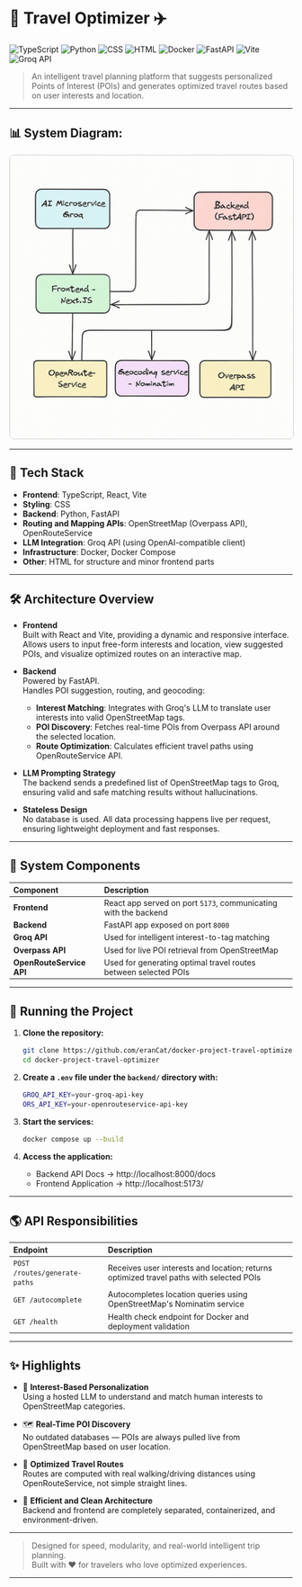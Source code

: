 # 📄 Travel Optimizer ✈️

<p align="center">
  <p align="left">
  <img src="https://img.shields.io/badge/TypeScript-55.5%25-3178c6?style=for-the-badge&logo=typescript&logoColor=white" alt="TypeScript" />
  <img src="https://img.shields.io/badge/Python-34.7%25-3776AB?style=for-the-badge&logo=python&logoColor=white" alt="Python" />
  <img src="https://img.shields.io/badge/CSS-5.3%25-264de4?style=for-the-badge&logo=css3&logoColor=white" alt="CSS" />
  <img src="https://img.shields.io/badge/HTML-3.3%25-e34c26?style=for-the-badge&logo=html5&logoColor=white" alt="HTML" />
  <img src="https://img.shields.io/badge/Docker-1.2%25-2496ED?style=for-the-badge&logo=docker&logoColor=white" alt="Docker" />
  <img src="https://img.shields.io/badge/FastAPI-Backend-009688?style=for-the-badge&logo=fastapi&logoColor=white" alt="FastAPI" />
  <img src="https://img.shields.io/badge/Vite-Frontend-646cff?style=for-the-badge&logo=vite&logoColor=white" alt="Vite" />
  <img src="https://img.shields.io/badge/Groq-LLM_API-4B0082?style=for-the-badge" alt="Groq API" />
</p>

</p>

> An intelligent travel planning platform that suggests personalized Points of Interest (POIs) and generates optimized travel routes based on user interests and location.

---

📊 System Diagram:
------------------
<img src="docs/diagram.png" alt="Architecture" style="border:1px solid #ccc; border-radius:8px;" />

---

🚀 Tech Stack
-------------

- **Frontend**: TypeScript, React, Vite
- **Styling**: CSS
- **Backend**: Python, FastAPI
- **Routing and Mapping APIs**: OpenStreetMap (Overpass API), OpenRouteService
- **LLM Integration**: Groq API (using OpenAI-compatible client)
- **Infrastructure**: Docker, Docker Compose
- **Other**: HTML for structure and minor frontend parts

---

## 🛠 Architecture Overview

- **Frontend**  
  Built with React and Vite, providing a dynamic and responsive interface.  
  Allows users to input free-form interests and location, view suggested POIs, and visualize optimized routes on an interactive map.

- **Backend**  
  Powered by FastAPI.  
  Handles POI suggestion, routing, and geocoding:
  - **Interest Matching**: Integrates with Groq's LLM to translate user interests into valid OpenStreetMap tags.
  - **POI Discovery**: Fetches real-time POIs from Overpass API around the selected location.
  - **Route Optimization**: Calculates efficient travel paths using OpenRouteService API.

- **LLM Prompting Strategy**  
  The backend sends a predefined list of OpenStreetMap tags to Groq, ensuring valid and safe matching results without hallucinations.

- **Stateless Design**  
  No database is used. All data processing happens live per request, ensuring lightweight deployment and fast responses.

---

## 🧩 System Components

| Component | Description |
|:---|:---|
| **Frontend** | React app served on port `5173`, communicating with the backend |
| **Backend** | FastAPI app exposed on port `8000` |
| **Groq API** | Used for intelligent interest-to-tag matching |
| **Overpass API** | Used for live POI retrieval from OpenStreetMap |
| **OpenRouteService API** | Used for generating optimal travel routes between selected POIs |

---

## 🐳 Running the Project

1. **Clone the repository:**
   ```bash
   git clone https://github.com/eranCat/docker-project-travel-optimizer.git
   cd docker-project-travel-optimizer
   ```

2. **Create a `.env` file under the `backend/` directory with:**
   ```bash
   GROQ_API_KEY=your-groq-api-key
   ORS_API_KEY=your-openrouteservice-api-key
   ```

3. **Start the services:**
   ```bash
   docker compose up --build
   ```

4. **Access the application:**
   - Backend API Docs → http://localhost:8000/docs
   - Frontend Application → http://localhost:5173/

---

## 🌎 API Responsibilities

| Endpoint | Description |
|:---|:---|
| `POST /routes/generate-paths` | Receives user interests and location; returns optimized travel paths with selected POIs |
| `GET /autocomplete` | Autocompletes location queries using OpenStreetMap's Nominatim service |
| `GET /health` | Health check endpoint for Docker and deployment validation |

---

## ✨ Highlights

- 🔎 **Interest-Based Personalization**  
  Using a hosted LLM to understand and match human interests to OpenStreetMap categories.
  
- 🗺️ **Real-Time POI Discovery**  
  No outdated databases — POIs are always pulled live from OpenStreetMap based on user location.

- 🚗 **Optimized Travel Routes**  
  Routes are computed with real walking/driving distances using OpenRouteService, not simple straight lines.

- 🧠 **Efficient and Clean Architecture**  
  Backend and frontend are completely separated, containerized, and environment-driven.

---

> Designed for speed, modularity, and real-world intelligent trip planning.  
> Built with ❤️ for travelers who love optimized experiences.

---